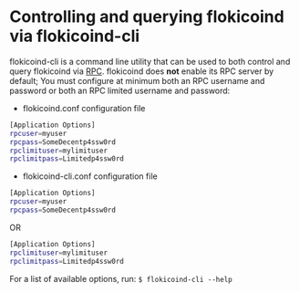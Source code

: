 # Controlling and querying flokicoind via flokicoind-cli

flokicoind-cli is a command line utility that can be used to both control and query flokicoind
via [RPC](http://www.wikipedia.org/wiki/Remote_procedure_call).  flokicoind does
**not** enable its RPC server by default;  You must configure at minimum both an
RPC username and password or both an RPC limited username and password:

* flokicoind.conf configuration file

```bash
[Application Options]
rpcuser=myuser
rpcpass=SomeDecentp4ssw0rd
rpclimituser=mylimituser
rpclimitpass=Limitedp4ssw0rd
```

* flokicoind-cli.conf configuration file

```bash
[Application Options]
rpcuser=myuser
rpcpass=SomeDecentp4ssw0rd
```

OR

```bash
[Application Options]
rpclimituser=mylimituser
rpclimitpass=Limitedp4ssw0rd
```

For a list of available options, run: `$ flokicoind-cli --help`
